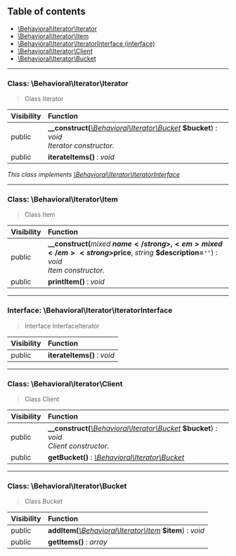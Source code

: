 ## Table of contents

- [\Behavioral\Iterator\Iterator](#class-behavioraliteratoriterator)
- [\Behavioral\Iterator\Item](#class-behavioraliteratoritem)
- [\Behavioral\Iterator\IteratorInterface (interface)](#interface-behavioraliteratoriteratorinterface)
- [\Behavioral\Iterator\Client](#class-behavioraliteratorclient)
- [\Behavioral\Iterator\Bucket](#class-behavioraliteratorbucket)

<hr />

### Class: \Behavioral\Iterator\Iterator

> Class Iterator

| Visibility | Function |
|:-----------|:---------|
| public | <strong>__construct(</strong><em>[\Behavioral\Iterator\Bucket](#class-behavioraliteratorbucket)</em> <strong>$bucket</strong>)</strong> : <em>void</em><br /><em>Iterator constructor.</em> |
| public | <strong>iterateItems()</strong> : <em>void</em> |

*This class implements [\Behavioral\Iterator\IteratorInterface](#interface-behavioraliteratoriteratorinterface)*

<hr />

### Class: \Behavioral\Iterator\Item

> Class Item

| Visibility | Function |
|:-----------|:---------|
| public | <strong>__construct(</strong><em>mixed</em> <strong>$name</strong>, <em>mixed</em> <strong>$price</strong>, <em>string</em> <strong>$description=`''`</strong>)</strong> : <em>void</em><br /><em>Item constructor.</em> |
| public | <strong>printItem()</strong> : <em>void</em> |

<hr />

### Interface: \Behavioral\Iterator\IteratorInterface

> Interface InterfaceIterator

| Visibility | Function |
|:-----------|:---------|
| public | <strong>iterateItems()</strong> : <em>void</em> |

<hr />

### Class: \Behavioral\Iterator\Client

> Class Client

| Visibility | Function |
|:-----------|:---------|
| public | <strong>__construct(</strong><em>[\Behavioral\Iterator\Bucket](#class-behavioraliteratorbucket)</em> <strong>$bucket</strong>)</strong> : <em>void</em><br /><em>Client constructor.</em> |
| public | <strong>getBucket()</strong> : <em>[\Behavioral\Iterator\Bucket](#class-behavioraliteratorbucket)</em> |

<hr />

### Class: \Behavioral\Iterator\Bucket

> Class Bucket

| Visibility | Function |
|:-----------|:---------|
| public | <strong>addItem(</strong><em>[\Behavioral\Iterator\Item](#class-behavioraliteratoritem)</em> <strong>$item</strong>)</strong> : <em>void</em> |
| public | <strong>getItems()</strong> : <em>array</em> |

